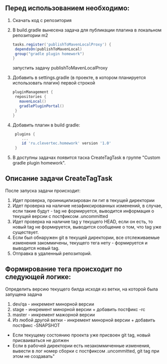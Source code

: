 ## Перед использованием необходимо:
1. Скачать код с репозитория
2. В build.gradle вынесена задача для публикации плагина в локальном репозитории m2
   ```groovy
   tasks.register('publishToMavenLocalProxy') {
    dependsOn(publishToMavenLocal)
    group("gradle plugin homework")
   }
   ```
    запустить задачу publishToMavenLocalProxy
  3. Добавить в settings.gradle (в проекте, в котором планируется использовать плагин) первой строкой
       ```groovy
     pluginManagement {
        repositories {
          mavenLocal()
          gradlePluginPortal()
        }
      }
       ```
       
  4. Добавить плагин в build gradle:
      ```groovy
       plugins {
          ...
          id 'ru.clevertec.homework' version '1.0'
       }
      ```

  5. В доступны задачах появится таска CreateTagTask в группе "Custom gradle plugin homework".

## Описание задачи CreateTagTask
После запуска задачи происходит:
1. Идет проверка, проиницилизирован ли гит в текущей директории
2. Идет проверка на наличие незафиксированных изменений, в случае, если такие будут - tag не формируется, выводится информация о текущей версии с постфиксом .uncommitted
3. Идет проверка на наличие tag у текущего HEAD, если он есть, то новый tag не формируется, выводится сообщение о том, что tag уже существует.
4. Если был обнаружен git в текущей директории, все отслеживаемые изменения закоммичены, текущего тега нету - формируется и выводится новый tag.
5. Отправка в удаленный репозиторий.


## Формирование тега происходит по следующей логике:
Определить версию текущего билда исходя из ветки, на которой была запущена задача 
1. dev/qa - инкремент минорной версии
2. stage - инкремент минорной версии + добавить постфикс -rc
3. master - инкремент мажорной версии 
4. Из любой другой ветки - инкремент минорной версии + добавить постфикс -SNAPSHOT
* Если текущему состоянию проекта уже присвоен git tag, новый присваиваться не должен 
* Если в рабочей директории есть незакоммиченные изменения, вывести в лог номер сборки с постфиксом .uncommitted, git tag при этом не создавать"	
